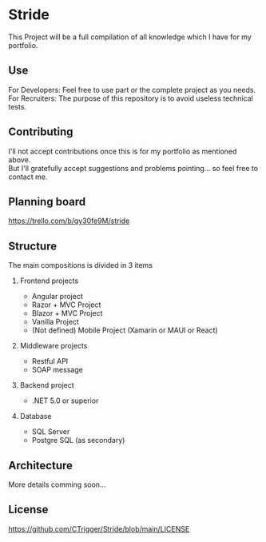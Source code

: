 # Stride
This Project will be a full compilation of all knowledge which I have for my portfolio.

## Use
For Developers: Feel free to use part or the complete project as you needs.<br />
For Recruiters: The purpose of this repository is to avoid useless technical tests.

## Contributing
I'll not accept contributions once this is for my portfolio as mentioned above. <br />
But I'll gratefully accept suggestions and problems pointing... so feel free to contact me.

## Planning board
https://trello.com/b/qy30fe9M/stride


## Structure
The main compositions is divided in 3 items

1. Frontend projects
	* Angular project
	* Razor + MVC Project
	* Blazor + MVC Project
	* Vanilla Project
	* (Not defined) Mobile Project (Xamarin or MAUI or React)
	
2. Middleware projects
	* Restful API
	* SOAP message
	
3. Backend project
	* .NET 5.0 or superior
	
4. Database
	* SQL Server
	* Postgre SQL (as secondary)
	
## Architecture
More details comming soon...

## License
https://github.com/CTrigger/Stride/blob/main/LICENSE
